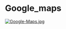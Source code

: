 # Google_maps
[![Google-Maps.jpg](https://i.postimg.cc/yNRGHmxR/Google-Maps.jpg)](https://postimg.cc/wt625shx)
